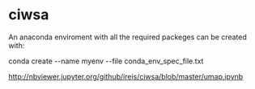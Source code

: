 # ciwsa

An anaconda enviroment with all the required packeges can be created with:

conda create --name myenv --file conda_env_spec_file.txt

http://nbviewer.jupyter.org/github/ireis/ciwsa/blob/master/umap.ipynb
